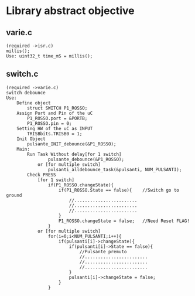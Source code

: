 # Library abstract objective
## varie.c
	(required ->isr.c)
	millis();
	Use: uint32_t time_mS = millis();
## switch.c
	(required ->varie.c)
	switch debounce
	Use:
		Define object
			struct SWITCH P1_ROSSO;
		Assign Port and Pin of the uC
			P1_ROSSO.port = &PORTB;
			P1_ROSSO.pin = 0;
		Setting HW of the uC as INPUT
			TRISBbits.TRISB0 = 1;
		Init Object
			pulsante_INIT_debounce(&P1_ROSSO);
		Main:
			Run Task Without delay[for 1 switch]
					pulsante_debounce(&P1_ROSSO);
				or [for multiple switch]
					pulsanti_alldebounce_task(&pulsanti, NUM_PULSANTI);
			Check PRESS
				[for 1 switch]			
					if(P1_ROSSO.changeState){
						if(P1_ROSSO.State == false){	//Switch go to ground
							//........................
							//........................
							//........................
						}
						P1_ROSSO.changeState = false;	//Need Reset FLAG!
					}
				or [for multiple switch]
					for(i=0;i<NUM_PULSANTI;i++){
						if(pulsanti[i]->changeState){
							if(pulsanti[i]->State == false){
								//Pulsante premuto
								//........................
								//........................
								//........................
							}
							pulsanti[i]->changeState = false;
						}
					}
					
					
	
